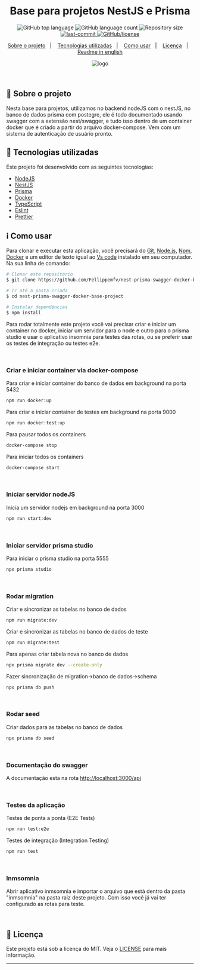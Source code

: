 <!-- /* cSpell:disable */
/* spell-checker: disable */
/* spellchecker: disable */ -->
<h1 align="center">Base para projetos NestJS e Prisma </h1>

<p align="center">
  <img alt="GitHub top language" src="https://img.shields.io/github/languages/top/Fellippemfv/nest-prisma-swagger-docker-base-project">

  <img alt="GitHub language count" src="https://img.shields.io/github/languages/count/Fellippemfv/nest-prisma-swagger-docker-base-project?color=red">

  <img alt="Repository size" src="https://img.shields.io/github/repo-size/Fellippemfv/nest-prisma-swagger-docker-base-project?color=yellow">
  
  <a href="https://github.com/Fellippemfv/nest-prisma-swagger-docker-base-project/commits/master">
   <img alt="last-commit" src="https://img.shields.io/github/last-commit/Fellippemfv/nest-prisma-swagger-docker-base-project">
  </a>

  <a href="https://github.com/Fellippemfv/nest-prisma-swagger-docker-base-project/blob/master/LICENSE.md">
   <img alt="GitHub/license" src="https://img.shields.io/github/license/Fellippemfv/nest-prisma-swagger-docker-base-project">
  </a>
</p>

<p align="center">
  <a href="#round_pushpin-sobre-o-projeto">Sobre o projeto</a>&nbsp;&nbsp;&nbsp;|&nbsp;&nbsp;&nbsp;
  <a href="#rocket-tecnologias-utilizadas">Tecnologias utilizadas</a>&nbsp;&nbsp;&nbsp;|&nbsp;&nbsp;&nbsp;
  <a href="#information_source-como-usar">Como usar</a>&nbsp;&nbsp;&nbsp;|&nbsp;&nbsp;&nbsp;
  <a href="#memo-licença">Licença</a>&nbsp;&nbsp;&nbsp;|&nbsp;&nbsp;&nbsp;
  <a href="README.md">Readme in english</a>
</p>

<p align="center">
  <img alt="logo" title="logo" src="https://user-images.githubusercontent.com/67835741/200043624-cfa0a999-6a95-482c-ab68-7e546a02282e.png" />
</p>

<br>

## :round_pushpin: Sobre o projeto

Nesta base para projetos, utilizamos no backend nodeJS com o nestJS, no banco de dados prisma com postegre, ele é todo documentado usando swagger com a extensão nest/swagger, e tudo isso dentro de um container docker que é criado a partir do arquivo docker-compose. Vem com um sistema de autenticação de usuário pronto.

## :rocket: Tecnologias utilizadas

Este projeto foi desenvolvido com as seguintes tecnologias:

- [NodeJS](https://nodejs.org/en/)
- [NestJS](https://nestjs.com)
- [Prisma](https://www.prisma.io)
- [Docker](https://www.docker.com)
- [TypeScript](https://www.typescriptlang.org)
- [Eslint](https://eslint.org)
- [Prettier](https://prettier.io)

## :information_source: Como usar

Para clonar e executar esta aplicação, você precisará do [Git](https://git-scm.com), [Node.js](https://nodejs.org/en/), [Npm](https://www.npmjs.com/), [Docker](https://www.docker.com) e um editor de texto igual ao [Vs code](https://code.visualstudio.com/) instalado em seu computador. Na sua linha de comando:

```bash
# Clonar este repositório
$ git clone https://github.com/Fellippemfv/nest-prisma-swagger-docker-base-project

# Ir até a pasta criada
$ cd nest-prisma-swagger-docker-base-project

# Instalar dependências
$ npm install
```

Para rodar totalmente este projeto você vai precisar criar e iniciar um container no docker, iniciar um servidor para o node e outro para o prisma studio e usar o aplicativo insomnia para testes das rotas, ou se preferir usar os testes de integração ou testes e2e.  

<br>

### Criar e iniciar container via docker-compose

Para criar e iniciar container do banco de dados em background na porta 5432

```bash
npm run docker:up
```

Para criar e iniciar container de testes em background na porta 9000

```bash
npm run docker:test:up
```

Para pausar todos os containers

```bash
docker-compose stop
```

Para iniciar todos os containers

```bash
docker-compose start
```

<br>

### Iniciar servidor nodeJS

Inicia um servidor nodejs em background na porta 3000

```bash
npm run start:dev
```

<br>

### Iniciar servidor prisma studio

Para iniciar o prisma studio na porta 5555

```bash
npx prisma studio
```

<br>

### Rodar migration

Criar e sincronizar as tabelas no banco de dados

```bash
npm run migrate:dev
```

Criar e sincronizar as tabelas no banco de dados de teste

```bash
npm run migrate:test
```

Para apenas criar tabela nova no banco de dados

```bash
npx prisma migrate dev --create-only
```

Fazer sincronização de migration->banco de dados->schema

```bash
npx prisma db push
```

<br>

### Rodar seed

Criar dados para as tabelas no banco de dados

```bash
npx prisma db seed
```

<br>

### Documentação do swagger

A documentação esta na rota <http://localhost:3000/api>

<br>

### Testes da aplicação

Testes de ponta a ponta (E2E Tests)

```bash
npm run test:e2e
```

Testes de integração (Integration Testing)

```bash
npm run test
```

<br>

### Inmsomnia

Abrir aplicativo inmsomnia e importar o arquivo que está dentro da pasta "inmsomnia" na pasta raiz deste projeto. Com isso você já vai ter configurado as rotas para teste.

<br>

## :memo: Licença

Este projeto está sob a licença do MIT. Veja o [LICENSE](https://github.com/Fellippemfv/nest-prisma-project-concepts/blob/master/LICENSE.md) para mais informação.

---
